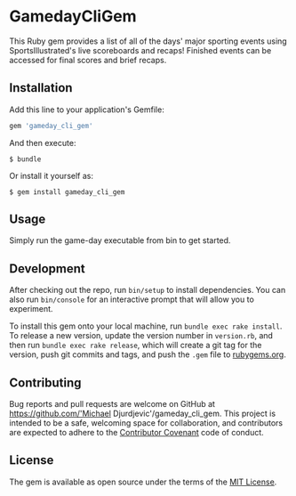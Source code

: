 # GamedayCliGem

This Ruby gem provides a list of all of the days' major sporting events using SportsIllustrated's live scoreboards and recaps! Finished events can be accessed for final scores and brief recaps.

## Installation

Add this line to your application's Gemfile:

```ruby
gem 'gameday_cli_gem'
```

And then execute:

    $ bundle

Or install it yourself as:

    $ gem install gameday_cli_gem

## Usage

Simply run the game-day executable from bin to get started.

## Development

After checking out the repo, run `bin/setup` to install dependencies. You can also run `bin/console` for an interactive prompt that will allow you to experiment.

To install this gem onto your local machine, run `bundle exec rake install`. To release a new version, update the version number in `version.rb`, and then run `bundle exec rake release`, which will create a git tag for the version, push git commits and tags, and push the `.gem` file to [rubygems.org](https://rubygems.org).

## Contributing

Bug reports and pull requests are welcome on GitHub at https://github.com/'Michael Djurdjevic'/gameday_cli_gem. This project is intended to be a safe, welcoming space for collaboration, and contributors are expected to adhere to the [Contributor Covenant](http://contributor-covenant.org) code of conduct.


## License

The gem is available as open source under the terms of the [MIT License](http://opensource.org/licenses/MIT).
